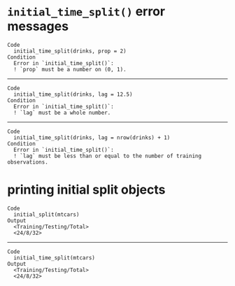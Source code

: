 # `initial_time_split()` error messages

    Code
      initial_time_split(drinks, prop = 2)
    Condition
      Error in `initial_time_split()`:
      ! `prop` must be a number on (0, 1).

---

    Code
      initial_time_split(drinks, lag = 12.5)
    Condition
      Error in `initial_time_split()`:
      ! `lag` must be a whole number.

---

    Code
      initial_time_split(drinks, lag = nrow(drinks) + 1)
    Condition
      Error in `initial_time_split()`:
      ! `lag` must be less than or equal to the number of training observations.

# printing initial split objects

    Code
      initial_split(mtcars)
    Output
      <Training/Testing/Total>
      <24/8/32>

---

    Code
      initial_time_split(mtcars)
    Output
      <Training/Testing/Total>
      <24/8/32>

